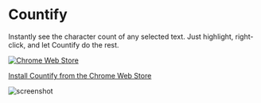 # Countify

Instantly see the character count of any selected text. Just highlight, right-click, and let Countify do the rest.

[![Chrome Web Store](https://img.shields.io/chrome-web-store/v/dplamilbomiamifnblkbmgfllndfhjeh)](https://chrome.google.com/webstore/detail/countify/dplamilbomiamifnblkbmgfllndfhjeh)

[Install Countify from the Chrome Web Store](https://chromewebstore.google.com/detail/countify/dplamilbomiamifnblkbmgfllndfhjeh)

![screenshot](https://github.com/user-attachments/assets/31c4d6b4-f634-4f9f-a50b-de99d074a621)

